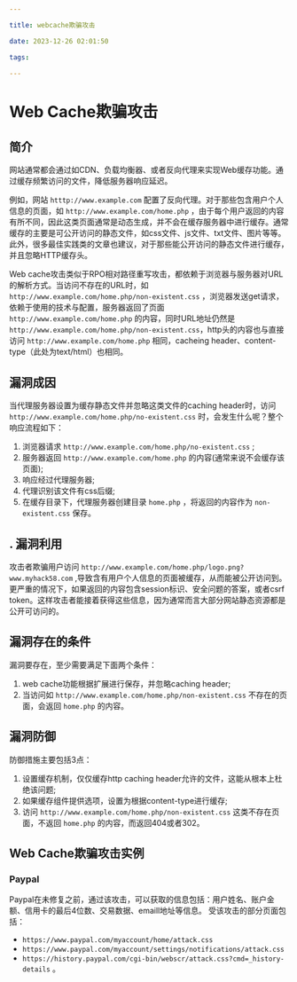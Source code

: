```yaml
---

title: webcache欺骗攻击

date: 2023-12-26 02:01:50

tags:

---
```


# Web Cache欺骗攻击

## 简介

网站通常都会通过如CDN、负载均衡器、或者反向代理来实现Web缓存功能。通过缓存频繁访问的文件，降低服务器响应延迟。

例如，网站 `htttp://www.example.com` 配置了反向代理。对于那些包含用户个人信息的页面，如 `http://www.example.com/home.php` ，由于每个用户返回的内容有所不同，因此这类页面通常是动态生成，并不会在缓存服务器中进行缓存。通常缓存的主要是可公开访问的静态文件，如css文件、js文件、txt文件、图片等等。此外，很多最佳实践类的文章也建议，对于那些能公开访问的静态文件进行缓存，并且忽略HTTP缓存头。

Web cache攻击类似于RPO相对路径重写攻击，都依赖于浏览器与服务器对URL的解析方式。当访问不存在的URL时，如 `http://www.example.com/home.php/non-existent.css` ，浏览器发送get请求，依赖于使用的技术与配置，服务器返回了页面 `http://www.example.com/home.php` 的内容，同时URL地址仍然是 `http://www.example.com/home.php/non-existent.css`，http头的内容也与直接访问 `http://www.example.com/home.php` 相同，cacheing header、content-type（此处为text/html）也相同。

<!--more-->

## 漏洞成因

当代理服务器设置为缓存静态文件并忽略这类文件的caching header时，访问 `http://www.example.com/home.php/no-existent.css` 时，会发生什么呢？整个响应流程如下：

1. 浏览器请求 `http://www.example.com/home.php/no-existent.css` ;
2. 服务器返回 `http://www.example.com/home.php` 的内容(通常来说不会缓存该页面);
3. 响应经过代理服务器;
4. 代理识别该文件有css后缀;
5. 在缓存目录下，代理服务器创建目录 `home.php` ，将返回的内容作为 `non-existent.css` 保存。

## . 漏洞利用

攻击者欺骗用户访问 `http://www.example.com/home.php/logo.png?www.myhack58.com` ,导致含有用户个人信息的页面被缓存，从而能被公开访问到。更严重的情况下，如果返回的内容包含session标识、安全问题的答案，或者csrf token。这样攻击者能接着获得这些信息，因为通常而言大部分网站静态资源都是公开可访问的。

## 漏洞存在的条件

漏洞要存在，至少需要满足下面两个条件：

1. web cache功能根据扩展进行保存，并忽略caching header;
2. 当访问如 `http://www.example.com/home.php/non-existent.css` 不存在的页面，会返回 `home.php` 的内容。

## 漏洞防御

防御措施主要包括3点：

1. 设置缓存机制，仅仅缓存http caching header允许的文件，这能从根本上杜绝该问题;
2. 如果缓存组件提供选项，设置为根据content-type进行缓存;
3. 访问 `http://www.example.com/home.php/non-existent.css` 这类不存在页面，不返回 `home.php` 的内容，而返回404或者302。

## Web Cache欺骗攻击实例

### Paypal

Paypal在未修复之前，通过该攻击，可以获取的信息包括：用户姓名、账户金额、信用卡的最后4位数、交易数据、emaill地址等信息。 受该攻击的部分页面包括：

- `https://www.paypal.com/myaccount/home/attack.css`
- `https://www.paypal.com/myaccount/settings/notifications/attack.css`
- `https://history.paypal.com/cgi-bin/webscr/attack.css?cmd=_history-details` 。